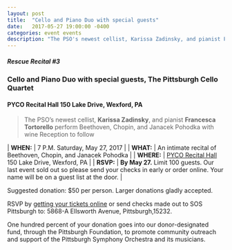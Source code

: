 ```yaml
---
layout: post
title:  "Cello and Piano Duo with special guests"
date:   2017-05-27 19:00:00 -0400
categories: event events
description: "The PSO's newest cellist, Karissa Zadinsky, and pianist Francesca Tortorello perform Beethoven, Chopin, and Janacek Pohodka"
---
```


##### Rescue Recital  #3
### Cello and Piano Duo with special guests, The Pittsburgh Cello Quartet
#### PYCO Recital Hall 150 Lake Drive, Wexford, PA

> The PSO’s newest cellist, __Karissa Zadinsky__, and pianist __Francesca Tortorello__ perform Beethoven, Chopin, and Janacek Pohodka
with wine Reception to follow

| __WHEN:__  | 7 P.M. Saturday, May 27, 2017  |
| __WHAT:__  | An intimate recital of Beethoven, Chopin, and Janacek Pohodka  |
| __WHERE:__  | [PYCO Recital Hall](http://www.pycoschoolofmusic.com) 150 Lake Drive, Wexford, PA  |
| __RSVP:__  | __By May 27.__ Limit 100 guests. Our last event sold out so please send your checks in early or order online. Your name will be on a guest list at the door. |  

Suggested donation: $50 per person. Larger donations gladly accepted.

RSVP by [getting your tickets online](https://squareup.com/store/save-our-symphony-pittsburgh) or send checks made out to SOS Pittsburgh to: 5868-A Ellsworth Avenue, Pittsburgh,15232.

One hundred percent of your donation goes into our donor-designated fund, through the Pittsburgh Foundation, to promote community outreach and support of the Pittsburgh Symphony Orchestra and its musicians.
